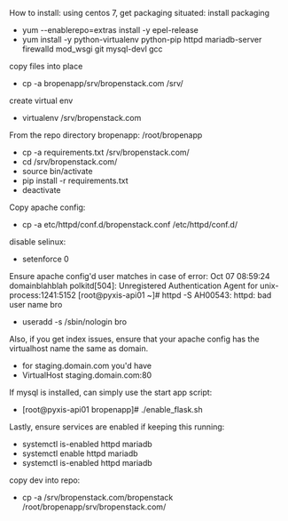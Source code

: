 How to install:
using centos 7, get packaging situated:
install packaging
- yum --enablerepo=extras install -y epel-release
- yum install -y python-virtualenv python-pip httpd mariadb-server firewalld mod_wsgi git mysql-devl gcc

copy files into place
- cp -a bropenapp/srv/bropenstack.com /srv/

create virtual env
- virtualenv /srv/bropenstack.com

From the repo directory bropenapp:
/root/bropenapp
- cp -a requirements.txt /srv/bropenstack.com/
- cd /srv/bropenstack.com/
- source bin/activate
- pip install -r requirements.txt
- deactivate

Copy apache config:
- cp -a etc/httpd/conf.d/bropenstack.conf /etc/httpd/conf.d/

disable selinux:
- setenforce 0

Ensure apache config'd user matches in case of error:
Oct 07 08:59:24 domainblahblah polkitd[504]: Unregistered Authentication Agent for unix-process:1241:5152
[root@pyxis-api01 ~]# httpd -S
AH00543: httpd: bad user name bro

- useradd -s /sbin/nologin bro

Also, if you get index issues, ensure that your apache config has the virtualhost name the same as domain. 
- for staging.domain.com you'd have
- VirtualHost staging.domain.com:80

If mysql is installed, can simply use the start app script:
- [root@pyxis-api01 bropenapp]# ./enable_flask.sh

Lastly, ensure services are enabled if keeping this running:
- systemctl is-enabled httpd mariadb
- systemctl enable httpd mariadb
- systemctl is-enabled httpd mariadb

copy dev into repo:
- cp -a /srv/bropenstack.com/bropenstack /root/bropenapp/srv/bropenstack.com/
